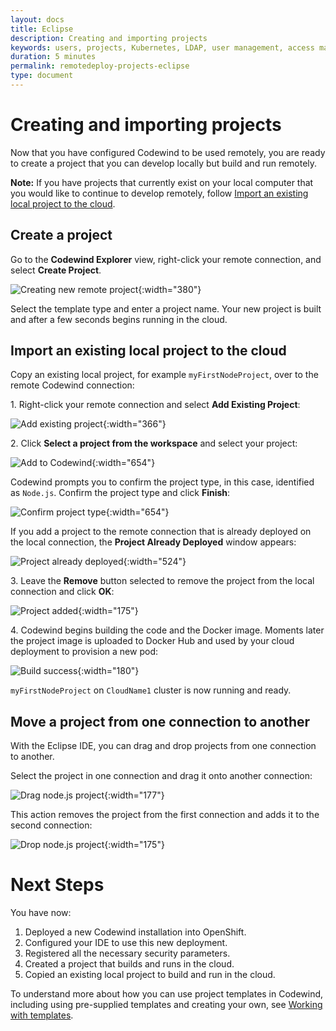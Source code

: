 ```yaml
---
layout: docs
title: Eclipse
description: Creating and importing projects
keywords: users, projects, Kubernetes, LDAP, user management, access management, login, deployment, pod, security, securing cloud connection, remote deployment of Codewind
duration: 5 minutes
permalink: remotedeploy-projects-eclipse
type: document
---
```


# Creating and importing projects

Now that you have configured Codewind to be used remotely, you are ready to create a project that you can develop locally but build and run remotely.  

**Note:** If you have projects that currently exist on your local computer that you would like to continue to develop remotely, follow [Import an existing local project to the cloud](#import-an-existing-local-project-to-the-cloud).

## Create a project

Go to the **Codewind Explorer** view, right-click your remote connection, and select **Create Project**. 

![Creating new remote project](./images/remotedeploy-projects-eclipse/Eclipse_Create-new-project.png){:width="380"}

Select the template type and enter a project name. Your new project is built and after a few seconds begins running in the cloud.

## Import an existing local project to the cloud

Copy an existing local project, for example `myFirstNodeProject`, over to the remote Codewind connection:

1\. Right-click your remote connection and select **Add Existing Project**:

![Add existing project](./images/remotedeploy-projects-eclipse/Eclipse_Add-project.png){:width="366"}

2\. Click **Select a project from the workspace** and select your project: 

![Add to Codewind](./images/remotedeploy-projects-eclipse/Eclipse_Select-project.png){:width="654"}

Codewind prompts you to confirm the project type, in this case, identified as `Node.js`. Confirm the project type and click **Finish**:

![Confirm project type](./images/remotedeploy-projects-eclipse/Eclipse_Confirm-project.png){:width="654"}

If you add a project to the remote connection that is already deployed on the local connection, the **Project Already Deployed** window appears: 

![Project already deployed](./images/remotedeploy-projects-eclipse/Eclipse_Project-deployed.png){:width="524"}

3\. Leave the **Remove** button selected to remove the project from the 
local connection and click **OK**: 

![Project added](./images/remotedeploy-projects-eclipse/Eclipse_Build-project.png){:width="175"}

4\. Codewind begins building the code and the Docker image. Moments later the project image is uploaded to Docker Hub and used by your cloud deployment to provision a new pod:

![Build success](./images/remotedeploy-projects-eclipse/Eclipse_Build-project-successful.png){:width="180"}

`myFirstNodeProject` on `CloudName1` cluster is now running and ready.

## Move a project from one connection to another 

With the Eclipse IDE, you can drag and drop projects from one connection to another. 

Select the project in one connection and drag it onto another connection: 

![Drag node.js project](./images/remotedeploy-projects-eclipse/Eclipse_Move-node-project.png){:width="177"}

This action removes the project from the first connection and adds it to the second connection:

![Drop node.js project](./images/remotedeploy-projects-eclipse/Eclipse_Place-node-project.png){:width="175"}

# Next Steps

You have now:

1. Deployed a new Codewind installation into OpenShift.
2. Configured your IDE to use this new deployment.
3. Registered all the necessary security parameters.
4. Created a project that builds and runs in the cloud.
5. Copied an existing local project to build and run in the cloud.

To understand more about how you can use project templates in Codewind, including using pre-supplied templates and creating your own, see [Working with templates](./workingwithtemplates.html).